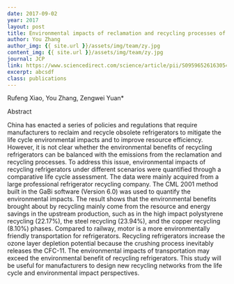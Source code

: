 ```yaml
---
date: 2017-09-02
year: 2017
layout: post
title: Environmental impacts of reclamation and recycling processes of refrigerators using life cycle assessment (LCA) methods
author: You Zhang
author_img: {{ site.url }}/assets/img/team/zy.jpg
content_img: {{ site.url }}/assets/img/team/zy.jpg
journal: JCP
link: https://www.sciencedirect.com/science/article/pii/S0959652616305492
excerpt: abcsdf
class: publications
---
```


Rufeng Xiao, You Zhang, Zengwei Yuan*

Abstract

China has enacted a series of policies and regulations that require manufacturers to reclaim and recycle obsolete refrigerators to mitigate the life cycle environmental impacts and to improve resource efficiency. However, it is not clear whether the environmental benefits of recycling refrigerators can be balanced with the emissions from the reclamation and recycling processes. To address this issue, environmental impacts of recycling refrigerators under different scenarios were quantified through a comparative life cycle assessment. The data were mainly acquired from a large professional refrigerator recycling company. The CML 2001 method built in the GaBi software (Version 6.0) was used to quantify the environmental impacts. The result shows that the environmental benefits brought about by recycling mainly come from the resource and energy savings in the upstream production, such as in the high impact polystyrene recycling (22.17%), the steel recycling (23.94%), and the copper recycling (8.10%) phases. Compared to railway, motor is a more environmentally friendly transportation for refrigerators. Recycling refrigerators increase the ozone layer depletion potential because the crushing process inevitably releases the CFC-11. The environmental impacts of transportation may exceed the environmental benefit of recycling refrigerators. This study will be useful for manufacturers to design new recycling networks from the life cycle and environmental impact perspectives.
